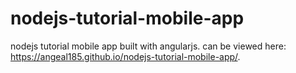 # nodejs-tutorial-mobile-app
nodejs tutorial mobile app built with angularjs. 
can be viewed here: https://angeal185.github.io/nodejs-tutorial-mobile-app/.
